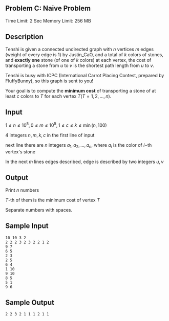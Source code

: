 ## Problem C: Naive Problem

Time Limit: 2 Sec Memory Limit: 256 MB

## Description

Tenshi is given a connected undirected graph with $n$ vertices $m$ edges (weight of every edge is $1$) by Justin_CaO, and a total of $k$ colors of stones, and **exactly one** stone (of one of $k$ colors) at each vertex, the cost of transporting a stone from $u$ to $v$ is the shortest path length from $u$ to $v$. 

Tenshi is busy with ICPC (International Carrot Placing Contest, prepared by FluffyBunny), so this graph is sent to you!

Your goal is to compute the **minimum cost** of transporting a stone of at least $c$ colors to $T$ for each vertex $T (T=1,2,…,n)$.

## Input

$1≤n≤10^5,0≤m≤10^5,1≤c≤k≤\min(n,100)$

$4$ integers $n,m,k,c$ in the first line of input

next line there are $n$ integers $a_1,a_2,…,a_n$, where $a_i$ is the color of $i$−th vertex's stone

In the next $m$ lines edges described, edge is described by two integers $u,v$

## Output

Print $n$ numbers

$T$-th of them is the minimum cost of vertex $T$

Separate numbers with spaces.

## Sample Input

```
10 10 3 2
2 2 2 3 2 3 2 2 1 2
9 7
6 5
2 3
2 5
6 4
1 10
9 10
8 5
5 1
9 6
```

## Sample Output

```
2 2 3 2 1 1 1 2 1 1
```
